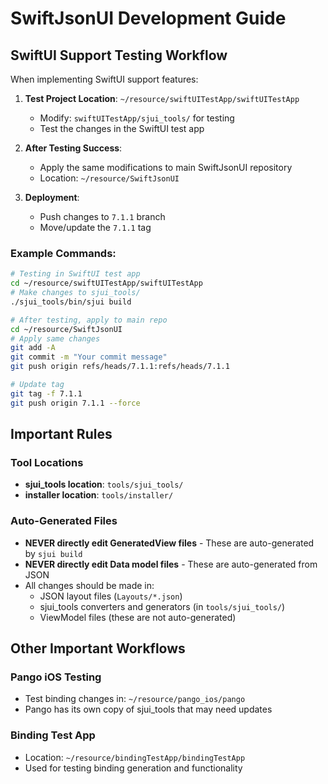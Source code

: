 # SwiftJsonUI Development Guide

## SwiftUI Support Testing Workflow

When implementing SwiftUI support features:

1. **Test Project Location**: `~/resource/swiftUITestApp/swiftUITestApp`
   - Modify: `swiftUITestApp/sjui_tools/` for testing
   - Test the changes in the SwiftUI test app

2. **After Testing Success**:
   - Apply the same modifications to main SwiftJsonUI repository
   - Location: `~/resource/SwiftJsonUI`

3. **Deployment**:
   - Push changes to `7.1.1` branch
   - Move/update the `7.1.1` tag

### Example Commands:
```bash
# Testing in SwiftUI test app
cd ~/resource/swiftUITestApp/swiftUITestApp
# Make changes to sjui_tools/
./sjui_tools/bin/sjui build

# After testing, apply to main repo
cd ~/resource/SwiftJsonUI
# Apply same changes
git add -A
git commit -m "Your commit message"
git push origin refs/heads/7.1.1:refs/heads/7.1.1

# Update tag
git tag -f 7.1.1
git push origin 7.1.1 --force
```

## Important Rules

### Tool Locations
- **sjui_tools location**: `tools/sjui_tools/`
- **installer location**: `tools/installer/`

### Auto-Generated Files
- **NEVER directly edit GeneratedView files** - These are auto-generated by `sjui build`
- **NEVER directly edit Data model files** - These are auto-generated from JSON
- All changes should be made in:
  - JSON layout files (`Layouts/*.json`)
  - sjui_tools converters and generators (in `tools/sjui_tools/`)
  - ViewModel files (these are not auto-generated)

## Other Important Workflows

### Pango iOS Testing
- Test binding changes in: `~/resource/pango_ios/pango`
- Pango has its own copy of sjui_tools that may need updates

### Binding Test App
- Location: `~/resource/bindingTestApp/bindingTestApp`
- Used for testing binding generation and functionality